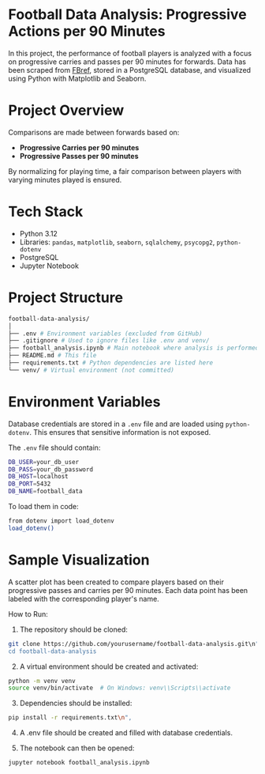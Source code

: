 # Football Data Analysis: Progressive Actions per 90 Minutes

In this project, the performance of football players is analyzed with a focus on progressive carries and passes per 90 minutes for forwards. Data has been scraped from [FBref](https://fbref.com), stored in a PostgreSQL database, and visualized using Python with Matplotlib and Seaborn.

# Project Overview

Comparisons are made between forwards based on:

- **Progressive Carries per 90 minutes**
- **Progressive Passes per 90 minutes**

By normalizing for playing time, a fair comparison between players with varying minutes played is ensured.

# Tech Stack

- Python 3.12
- Libraries: `pandas`, `matplotlib`, `seaborn`, `sqlalchemy`, `psycopg2`, `python-dotenv`
- PostgreSQL
- Jupyter Notebook

# Project Structure
```bash
football-data-analysis/
│
├── .env # Environment variables (excluded from GitHub)
├── .gitignore # Used to ignore files like .env and venv/
├── football_analysis.ipynb # Main notebook where analysis is performed
├── README.md # This file
├── requirements.txt # Python dependencies are listed here
└── venv/ # Virtual environment (not committed)
```
# Environment Variables

Database credentials are stored in a `.env` file and are loaded using `python-dotenv`. This ensures that sensitive information is not exposed.

The `.env` file should contain:

```bash
DB_USER=your_db_user
DB_PASS=your_db_password
DB_HOST=localhost
DB_PORT=5432
DB_NAME=football_data
```
To load them in code:

```bash
from dotenv import load_dotenv
load_dotenv()
```
# Sample Visualization

A scatter plot has been created to compare players based on their progressive passes and carries per 90 minutes. Each data point has been labeled with the corresponding player's name.

How to Run:

1. The repository should be cloned:

```bash
git clone https://github.com/yourusername/football-data-analysis.git\n",
cd football-data-analysis
```
2. A virtual environment should be created and activated:
```bash
python -m venv venv
source venv/bin/activate  # On Windows: venv\\Scripts\\activate
```
3. Dependencies should be installed:
```bash
pip install -r requirements.txt\n",
```
4. A .env file should be created and filled with database credentials.

5. The notebook can then be opened:
```bash
jupyter notebook football_analysis.ipynb
```
